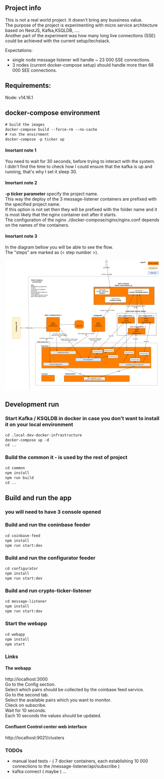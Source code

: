 ## Project info  

This is not a real world project. It doesn't bring any bussiness value.  
The purpose of the project is experimenting with micro service architecture based on NestJS, Kafka,KSQLDB, ....  
Another part of the experiment was how many long live connections (SSE) could be achieved with the current setup/techstack.  
  
Expectations:  
- single node message listener will handle ~ 23 000 SSE connections.  
- 3 nodes (current docker-compose setup) should handle more than 68 000 SEE connections.  
  
  
## Requirements:  
Node: v14.16.1  
  
## docker-compose environment  
  
```
# build the images
docker-compose build --force-rm --no-cache
# run the envirnment
docker-compose -p ticker up
```

#### Imortant note 1
You need to wait for 30 seconds, before trying to interact with the system.  
I didn't find the time to check how I could ensure that the kafka is up and running, that's why I set it sleep 30.  

#### Imortant note 2
**-p ticker parameter** specify the project name.  
This way the deploy of the 3 message-listener containers are prefixed with the specified project name.  
If this option is not set then they will be prefixed with the folder name and it is most likely that the nginx container exit after it starts.  
The configuration of the nginx ./docker-compose/nginx/nginx.conf depends on the names of the containers.  


#### Imortant note 3  
In the diagram bellow you will be able to see the flow.  
The "steps" are marked as (< step number >).  


![docker compose diagrame](./docker-compose-diagram.png)   



## Development run
  
### Start Kafka / KSQLDB in docker in case you don't want to install it on your local environment  
```
cd .local-dev-docker-infrastructure
docker-compose up -d
cd ..
```
  
  
### Build the common it - is used by the rest of project  
```
cd common
npm install
npm run build
cd ..
```
  
## Build and run the app  
### you will need to have 3 console opened  
  
### Build and run the coninbase feeder  
```
cd coinbase-feed
npm install
npm run start:dev
```

### Build and run the configurator feeder  
```
cd configurator
npm install
npm run start:dev
```


### Build and run crypto-ticker-listener  
```
cd message-listener
npm install
npm run start:dev
```

### Start the webapp  
```
cd webapp
npm install
npm start
```
  
  
### Links  
  
#### The webapp  
http://localhost:3000  
Go to the Config section.  
Select which pairs should be collected by the coinbase feed service.  
Go to the second tab.  
Select the available pairs which you want to monitor.  
Clieck on subscribe.  
Wait for 10 seconds.  
Each 10 seconds the values should be updated.  


#### Confluent Control center web interface  
http://localhost:9021/clusters  


### TODOs  
- manual load tests - ( 7 docker containers, each establishing 10 000 connections to the /message-listener/api/subscribe )
- kafka connect ( maybe )
...
